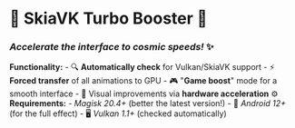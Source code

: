 # 🚀 SkiaVK Turbo Booster 🚀 
### *Accelerate the interface to cosmic speeds!* ✨  # 
**Functionality:** - 🔍 **Automatically check** for Vulkan/SkiaVK support - ⚡ **Forced transfer** of all animations to GPU - 🎮 "**Game boost**" mode for a smooth interface - 🌈 Visual improvements via **hardware acceleration** ⚙️ **Requirements:** - *Magisk 20.4+* (better the latest version!) - 🤖 *Android 12+* (for the full effect) - 🖥️ *Vulkan 1.1+* (checked automatically)
